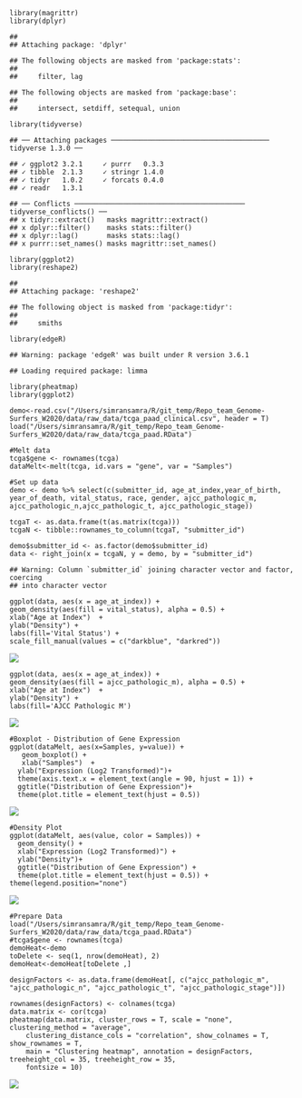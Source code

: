     library(magrittr)
    library(dplyr)

    ## 
    ## Attaching package: 'dplyr'

    ## The following objects are masked from 'package:stats':
    ## 
    ##     filter, lag

    ## The following objects are masked from 'package:base':
    ## 
    ##     intersect, setdiff, setequal, union

    library(tidyverse)

    ## ── Attaching packages ─────────────────────────────────────── tidyverse 1.3.0 ──

    ## ✓ ggplot2 3.2.1     ✓ purrr   0.3.3
    ## ✓ tibble  2.1.3     ✓ stringr 1.4.0
    ## ✓ tidyr   1.0.2     ✓ forcats 0.4.0
    ## ✓ readr   1.3.1

    ## ── Conflicts ────────────────────────────────────────── tidyverse_conflicts() ──
    ## x tidyr::extract()   masks magrittr::extract()
    ## x dplyr::filter()    masks stats::filter()
    ## x dplyr::lag()       masks stats::lag()
    ## x purrr::set_names() masks magrittr::set_names()

    library(ggplot2)
    library(reshape2)

    ## 
    ## Attaching package: 'reshape2'

    ## The following object is masked from 'package:tidyr':
    ## 
    ##     smiths

    library(edgeR)

    ## Warning: package 'edgeR' was built under R version 3.6.1

    ## Loading required package: limma

    library(pheatmap)
    library(ggplot2)

    demo<-read.csv("/Users/simransamra/R/git_temp/Repo_team_Genome-Surfers_W2020/data/raw_data/tcga_paad_clinical.csv", header = T)
    load("/Users/simransamra/R/git_temp/Repo_team_Genome-Surfers_W2020/data/raw_data/tcga_paad.RData")

    #Melt data
    tcga$gene <- rownames(tcga)
    dataMelt<-melt(tcga, id.vars = "gene", var = "Samples")

    #Set up data
    demo <- demo %>% select(c(submitter_id, age_at_index,year_of_birth, year_of_death, vital_status, race, gender, ajcc_pathologic_m, ajcc_pathologic_n,ajcc_pathologic_t, ajcc_pathologic_stage))

    tcgaT <- as.data.frame(t(as.matrix(tcga)))
    tcgaN <- tibble::rownames_to_column(tcgaT, "submitter_id")

    demo$submitter_id <- as.factor(demo$submitter_id)
    data <- right_join(x = tcgaN, y = demo, by = "submitter_id")

    ## Warning: Column `submitter_id` joining character vector and factor, coercing
    ## into character vector

    ggplot(data, aes(x = age_at_index)) + 
    geom_density(aes(fill = vital_status), alpha = 0.5) +
    xlab("Age at Index")  + 
    ylab("Density") +
    labs(fill='Vital Status') +
    scale_fill_manual(values = c("darkblue", "darkred"))

![](Simran-_files/figure-markdown_strict/fig1-1.png)

    ggplot(data, aes(x = age_at_index)) + 
    geom_density(aes(fill = ajcc_pathologic_m), alpha = 0.5) +
    xlab("Age at Index")  + 
    ylab("Density") +
    labs(fill='AJCC Pathologic M') 

![](Simran-_files/figure-markdown_strict/fig2-1.png)

    #Boxplot - Distribution of Gene Expression
    ggplot(dataMelt, aes(x=Samples, y=value)) + 
       geom_boxplot() + 
       xlab("Samples")  + 
      ylab("Expression (Log2 Transformed)")+ 
      theme(axis.text.x = element_text(angle = 90, hjust = 1)) +
      ggtitle("Distribution of Gene Expression")+
      theme(plot.title = element_text(hjust = 0.5))

![](Simran-_files/figure-markdown_strict/fig3-1.png)

    #Density Plot
    ggplot(dataMelt, aes(value, color = Samples)) + 
      geom_density() + 
      xlab("Expression (Log2 Transformed)") +
      ylab("Density")+ 
      ggtitle("Distribution of Gene Expression") +
      theme(plot.title = element_text(hjust = 0.5)) + theme(legend.position="none")

![](Simran-_files/figure-markdown_strict/fig4-1.png)

    #Prepare Data
    load("/Users/simransamra/R/git_temp/Repo_team_Genome-Surfers_W2020/data/raw_data/tcga_paad.RData")
    #tcga$gene <- rownames(tcga)
    demoHeat<-demo
    toDelete <- seq(1, nrow(demoHeat), 2)
    demoHeat<-demoHeat[toDelete ,]

    designFactors <- as.data.frame(demoHeat[, c("ajcc_pathologic_m",  "ajcc_pathologic_n", "ajcc_pathologic_t", "ajcc_pathologic_stage")])

    rownames(designFactors) <- colnames(tcga)
    data.matrix <- cor(tcga)
    pheatmap(data.matrix, cluster_rows = T, scale = "none", clustering_method = "average", 
        clustering_distance_cols = "correlation", show_colnames = T, show_rownames = T, 
        main = "Clustering heatmap", annotation = designFactors, treeheight_col = 35, treeheight_row = 35,
        fontsize = 10)

![](Simran-_files/figure-markdown_strict/fig5-1.png)
